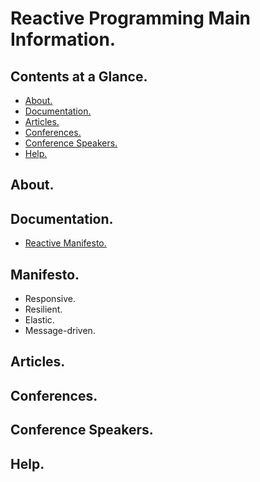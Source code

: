 # Reactive Programming Main Information.





## Contents at a Glance.
* [About.](#about)
* [Documentation.](#documentation)
* [Articles.](#articles)
* [Conferences.](#conferences)
* [Conference Speakers.](#conference-speakers)
* [Help.](#help)





## About.





## Documentation.
* [Reactive Manifesto.](https://www.reactivemanifesto.org/)





## Manifesto.
* Responsive.
* Resilient.
* Elastic.
* Message-driven.





## Articles.





## Conferences.





## Conference Speakers.





## Help.
